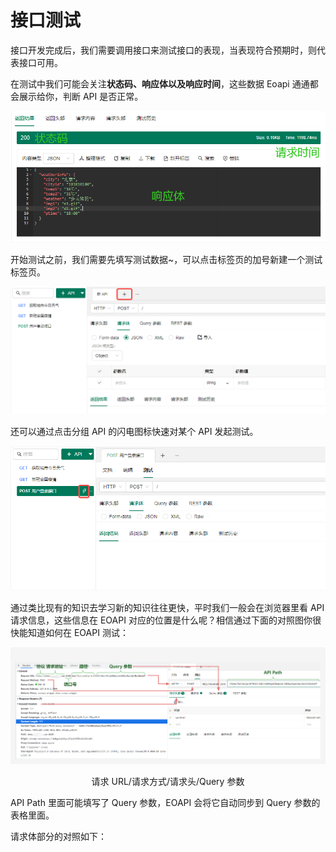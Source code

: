 # 接口测试
接口开发完成后，我们需要调用接口来测试接口的表现，当表现符合预期时，则代表接口可用。

在测试中我们可能会关注**状态码、响应体以及响应时间**，这些数据 Eoapi 通通都会展示给你，判断 API 是否正常。

![](../assets/images/2022-03-30-11-51-08.png)

开始测试之前，我们需要先填写测试数据~，可以点击标签页的加号新建一个测试标签页。

![](../assets/images/2022-03-30-11-44-21.png)

还可以通过点击分组 API 的闪电图标快速对某个 API 发起测试。

![](../assets/images/2022-03-30-11-45-40.png)

通过类比现有的知识去学习新的知识往往更快，平时我们一般会在浏览器里看 API 请求信息，这些信息在 EOAPI 对应的位置是什么呢？相信通过下面的对照图你很快能知道如何在 EOAPI 测试：

![](../assets/images/http-headers-reflect.png)
<p align=center>请求 URL/请求方式/请求头/Query 参数</p>

API Path 里面可能填写了 Query 参数，EOAPI 会将它自动同步到 Query 参数的表格里面。

请求体部分的对照如下：



<!-- ![](../assets/images/2022-03-30-11-28-40.png) -->
